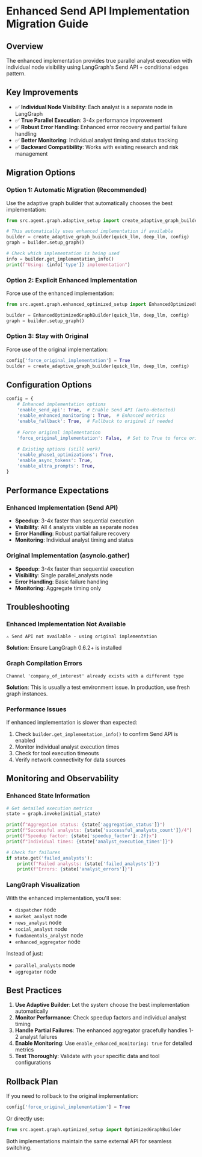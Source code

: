 # Enhanced Send API Implementation Migration Guide

## Overview
The enhanced implementation provides true parallel analyst execution with individual node visibility using LangGraph's Send API + conditional edges pattern.

## Key Improvements
- ✅ **Individual Node Visibility**: Each analyst is a separate node in LangGraph
- ✅ **True Parallel Execution**: 3-4x performance improvement
- ✅ **Robust Error Handling**: Enhanced error recovery and partial failure handling
- ✅ **Better Monitoring**: Individual analyst timing and status tracking
- ✅ **Backward Compatibility**: Works with existing research and risk management

## Migration Options

### Option 1: Automatic Migration (Recommended)
Use the adaptive graph builder that automatically chooses the best implementation:

```python
from src.agent.graph.adaptive_setup import create_adaptive_graph_builder

# This automatically uses enhanced implementation if available
builder = create_adaptive_graph_builder(quick_llm, deep_llm, config)
graph = builder.setup_graph()

# Check which implementation is being used
info = builder.get_implementation_info()
print(f"Using: {info['type']} implementation")
```

### Option 2: Explicit Enhanced Implementation
Force use of the enhanced implementation:

```python
from src.agent.graph.enhanced_optimized_setup import EnhancedOptimizedGraphBuilder

builder = EnhancedOptimizedGraphBuilder(quick_llm, deep_llm, config)
graph = builder.setup_graph()
```

### Option 3: Stay with Original
Force use of the original implementation:

```python
config['force_original_implementation'] = True
builder = create_adaptive_graph_builder(quick_llm, deep_llm, config)
```

## Configuration Options

```python
config = {
    # Enhanced implementation options
    'enable_send_api': True,  # Enable Send API (auto-detected)
    'enable_enhanced_monitoring': True,  # Enhanced metrics
    'enable_fallback': True,  # Fallback to original if needed
    
    # Force original implementation
    'force_original_implementation': False,  # Set to True to force original
    
    # Existing options (still work)
    'enable_phase1_optimizations': True,
    'enable_async_tokens': True,
    'enable_ultra_prompts': True,
}
```

## Performance Expectations

### Enhanced Implementation (Send API)
- **Speedup**: 3-4x faster than sequential execution
- **Visibility**: All 4 analysts visible as separate nodes
- **Error Handling**: Robust partial failure recovery
- **Monitoring**: Individual analyst timing and status

### Original Implementation (asyncio.gather)
- **Speedup**: 3-4x faster than sequential execution  
- **Visibility**: Single parallel_analysts node
- **Error Handling**: Basic failure handling
- **Monitoring**: Aggregate timing only

## Troubleshooting

### Enhanced Implementation Not Available
```
⚠️ Send API not available - using original implementation
```
**Solution**: Ensure LangGraph 0.6.2+ is installed

### Graph Compilation Errors
```
Channel 'company_of_interest' already exists with a different type
```
**Solution**: This is usually a test environment issue. In production, use fresh graph instances.

### Performance Issues
If enhanced implementation is slower than expected:
1. Check `builder.get_implementation_info()` to confirm Send API is enabled
2. Monitor individual analyst execution times
3. Check for tool execution timeouts
4. Verify network connectivity for data sources

## Monitoring and Observability

### Enhanced State Information
```python
# Get detailed execution metrics
state = graph.invoke(initial_state)

print(f"Aggregation status: {state['aggregation_status']}")
print(f"Successful analysts: {state['successful_analysts_count']}/4")
print(f"Speedup factor: {state['speedup_factor']:.2f}x")
print(f"Individual times: {state['analyst_execution_times']}")

# Check for failures
if state.get('failed_analysts'):
    print(f"Failed analysts: {state['failed_analysts']}")
    print(f"Errors: {state['analyst_errors']}")
```

### LangGraph Visualization
With the enhanced implementation, you'll see:
- `dispatcher` node
- `market_analyst` node  
- `news_analyst` node
- `social_analyst` node
- `fundamentals_analyst` node
- `enhanced_aggregator` node

Instead of just:
- `parallel_analysts` node
- `aggregator` node

## Best Practices

1. **Use Adaptive Builder**: Let the system choose the best implementation automatically
2. **Monitor Performance**: Check speedup factors and individual analyst timing
3. **Handle Partial Failures**: The enhanced aggregator gracefully handles 1-2 analyst failures
4. **Enable Monitoring**: Use `enable_enhanced_monitoring: true` for detailed metrics
5. **Test Thoroughly**: Validate with your specific data and tool configurations

## Rollback Plan

If you need to rollback to the original implementation:

```python
config['force_original_implementation'] = True
```

Or directly use:
```python
from src.agent.graph.optimized_setup import OptimizedGraphBuilder
```

Both implementations maintain the same external API for seamless switching.
